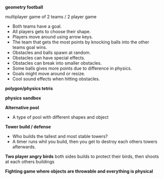 **geometry football**

multiplayer game of 2 teams / 2 player game

- Both teams have a goal.
- All players gets to choose their shape.
- Players move around using arrow keys.
- The team that gets the most points by knocking balls into the other teams goal wins.
- Obstacles and balls spawn at random.
- Obstacles can have special effects.
- Obstacles can break into smaller obstacles. 
- Some balls gives more  points due to difference in physics.
- Goals might move around or resize.
- Cool sound effects when hitting obstacles.

**polygon/physics tetris**

**physics sandbox**

**Alternative pool**
- A type of pool with different shapes and object

**Tower build / defense**
- Who builds the tallest and most stable towers? 
- A timer runs whil you build, then you get to destroy each others towers afterwards.

**Two player angry birds**
both sides builds to protect their birds, then shoots at each others buildings

**Fighting game where objects are throwable and everything is physical**
